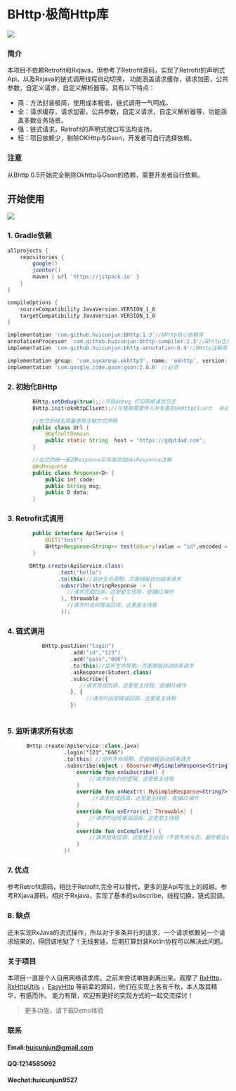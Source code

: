 # BHttp·极简Http库

<img src="https://v1.jinrishici.com/all.svg">

### 简介

本项目不依赖Retrofit和Rxjava，但参考了Retrofit源码，实现了Retrofit的声明式Api，以及Rxjava的链式调用线程自动切换，
功能涵盖请求缓存，请求加密，公共参数，自定义请求，自定义解析器等。具有以下特点：

* 简：方法封装极简，使用成本极低，链式调用一气呵成。
* 全：请求缓存，请求加密，公共参数，自定义请求，自定义解析器等，功能涵盖多数业务场景。
* 强：链式请求，Retrofit的声明式接口写法均支持。
* 轻：项目依赖少，剔除OKHttp与Gson，开发者可自行选择依赖。

### 注意
从Bhttp 0.5开始完全剔除Okhttp与Gson的依赖，需要开发者自行依赖。



## 开始使用
 [![](https://jitpack.io/v/huicunjun/BHttp.svg)](https://jitpack.io/#huicunjun/BHttp)
### 1.  Gradle依赖

```groovy
allprojects {
    repositories {
        google()
        jcenter()
        maven { url 'https://jitpack.io' }
    }
}

compileOptions {
    sourceCompatibility JavaVersion.VERSION_1_8
    targetCompatibility JavaVersion.VERSION_1_8
}

implementation 'com.github.huicunjun:BHttp:1.3'//BHttp核心依赖库
annotationProcessor 'com.github.huicunjun:bhttp-compiler:1.3'//Bhttp生成库 kotlin项目请使用kapt
implementation 'com.github.huicunjun:bhttp-annotation:0.4'//BHttp注解库

implementation group: 'com.squareup.okhttp3', name: 'okhttp', version: '4.7.2'//必须
implementation 'com.google.code.gson:gson:2.8.6' //必须
```
### 2.  初始化BHttp

```java
        BHttp.setDebug(true);//开启debug 打印网络请求日志
        BHttp.init(okHttpClient);//可根据需要传入开发者的okHttpClient  非必须

        //在您的域名常量使用注解方式声明
        public class Url {
            @DefaultDomain
            public static String  host = "https://gdptdad.com";
        }

        //在您的统一返回Response实体类添加@AsResponse注解
        @AsResponse
        public class Response<D> {
            public int code;
            public String msg;
            public D data;
        }

```
### 3.  Retrofit式调用

```java
        public interface ApiService {
            @GET("test")
            BHttp<Response<String>> test(@Query(value = "id",encoded = true) String id);
        }

       BHttp.create(ApiService.class)
                .test("hello")
                .to(this)//监听生命周期，页面销毁自动结束请求
                .subscribe(stringResponse -> {
                   //请求完成回调，这里是主线程，直接UI操作
                 }, throwable -> {
                   //请求时出现错误回调，这里是主线程        
                 });

```

### 4.  链式调用
```kotlin
           BHttp.postJson("login")
                    .add("id","123")
                    .add("pass","666")
                    .to(this)//监听生命周期，页面销毁自动结束请求
                    .asResponse(Student.class)
                    .subscribe({
                       //请求完成回调，这里是主线程，直接UI操作
                    }, {
                         //请求时出现错误回调，这里是主线程        
                    })
               

```
### 5.  监听请求所有状态
```kotlin
      BHttp.create(ApiService::class.java)
                  .login("123","666")
                  .to(this) //监听生命周期，页面销毁自动结束请求
                  .subscribe(object : Observer<MySimpleResponse<String?>?> {
                      override fun onSubscribe() {
                          //请求前执行的逻辑，这里是主线程
                      }
                      override fun onNext(t: MySimpleResponse<String?>) { 
                           //请求完成回调，这里是主线程，直接UI操作
                      }
                      override fun onError(e1: Throwable) {
                          //请求时出现错误回调，这里是主线程
                      }
                      override fun onComplete() {
                          //请求结束回调，这里是主线程（不管失败与否，最终都会执行改方法！）
                      }
                  })

```
### 7.  优点  
参考Retrofit源码，相比于Retrofit,完全可以替代，更多的是Api写法上的超越。参考RXjava源码，相对于Rxjava，实现了基本的subscribe，线程切换，链式回调。

### 8.  缺点  
还未实现RxJava的流式操作，所以对于多条并行的请求，一个请求依赖另一个请求结果的，得回调地狱了！无线套娃。后期打算封装Kotlin协程可以解决此问题。

                
### 关于项目
本项目一直是个人自用网络请求库。之前未尝试单独剥离出来。观摩了 [RxHttp](https://github.com/liujingxing/okhttp-RxHttp "RxHttp" )，[RxHttpUtils](https://github.com/lygttpod/RxHttpUtils) ，[EasyHttp](https://github.com/getActivity/EasyHttp) 等前辈的源码，他们在实现上各有千秋，本人取其精华，有感而作。
能力有限，欢迎有更好的实现方式的一起交流探讨！

> 更多功能，请下载Demo体验

### 联系
#### Emali:huicunjun@gmail.com
#### QQ:1214585092
#### Wechat:huicunjun9527


